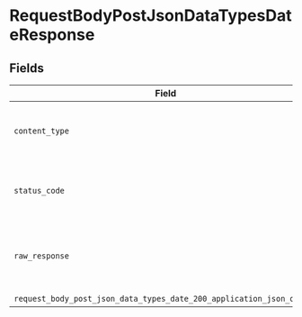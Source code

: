 # RequestBodyPostJsonDataTypesDateResponse


## Fields

| Field                                                                                                                                                      | Type                                                                                                                                                       | Required                                                                                                                                                   | Description                                                                                                                                                |
| ---------------------------------------------------------------------------------------------------------------------------------------------------------- | ---------------------------------------------------------------------------------------------------------------------------------------------------------- | ---------------------------------------------------------------------------------------------------------------------------------------------------------- | ---------------------------------------------------------------------------------------------------------------------------------------------------------- |
| `content_type`                                                                                                                                             | *String*                                                                                                                                                   | :heavy_check_mark:                                                                                                                                         | HTTP response content type for this operation                                                                                                              |
| `status_code`                                                                                                                                              | *Integer*                                                                                                                                                  | :heavy_check_mark:                                                                                                                                         | HTTP response status code for this operation                                                                                                               |
| `raw_response`                                                                                                                                             | [Faraday::Response](https://www.rubydoc.info/gems/faraday/Faraday/Response)                                                                                | :heavy_minus_sign:                                                                                                                                         | Raw HTTP response; suitable for custom response parsing                                                                                                    |
| `request_body_post_json_data_types_date_200_application_json_object`                                                                                       | [T.nilable(Operations::RequestBodyPostJSONDataTypesDate200ApplicationJSON)](../../models/operations/requestbodypostjsondatatypesdate200applicationjson.md) | :heavy_minus_sign:                                                                                                                                         | OK                                                                                                                                                         |